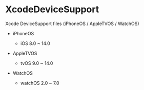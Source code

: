 # XcodeDeviceSupport
Xcode DeviceSupport files (iPhoneOS / AppleTVOS / WatchOS)

* iPhoneOS
  * iOS 8.0 ~ 14.0

* AppleTVOS
  * tvOS 9.0 ~ 14.0

* WatchOS
  * watchOS 2.0 ~ 7.0
